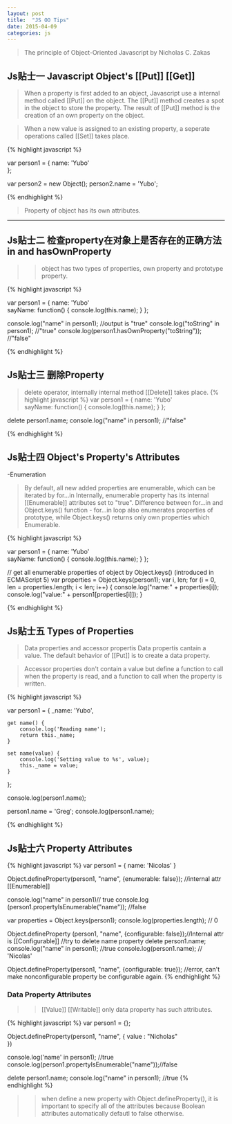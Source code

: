 ```yaml
---
layout: post
title:  "JS OO Tips"
date: 2015-04-09 
categories: js
---
```


> The principle of Object-Oriented Javascript by Nicholas C. Zakas

## Js贴士一  Javascript Object's [[Put]] [[Get]]

> When a property is first added to an object, Javascript use a internal method called [[Put]] on the object. 
> The [[Put]] method creates a spot in the object to store the property. 
> The result of [[Put]] method is the creation of an own property on the object. 

> When a new value is assigned to an existing property, a seperate operations called [[Set]] takes place. 

{% highlight javascript %}

var person1 = {
    name: 'Yubo'   
};

var person2 = new Object();
person2.name = 'Yubo';


{% endhighlight %}

> Property of object has its own attributes.
***

## Js贴士二 检查property在对象上是否存在的正确方法in and hasOwnProperty

>> object has two types of properties, own property and prototype property.

{% highlight javascript %}

var person1 = {
    name: 'Yubo'   
    sayName: function() {
     console.log(this.name);
    }
};

console.log("name" in person1); //output is "true"
console.log("toString" in person1); //"true"
console.log(person1.hasOwnProperty("toString")); //"false"

{% endhighlight %}

## Js贴士三 删除Property 

> delete operator, internally internal method [[Delete]] takes place. 
{% highlight javascript %}
 var person1 = {
    name: 'Yubo'   
    sayName: function() {
     console.log(this.name);
    }
};

delete person1.name;
console.log("name" in person1); //"false"
   
{% endhighlight %}

## Js贴士四 Object's Property's Attributes

-Enumeration

> By default, all new added properties are enumerable, which can be iterated by for...in 
> Internally, enumerable property has its internal [[Enumerable]] attributes set to "true".
> Difference between for...in and Object.keys() function - for...in loop also enumerates properties of prototype, while Object.keys() returns only own properties which Enumerable.

{% highlight javascript %}

var person1 = {
    name: 'Yubo'   
    sayName: function() {
     console.log(this.name);
    }
};

// get all enumerable properties of object by Object.keys() (introduced in ECMAScript 5)
var properties = Object.keys(person1);
var i, len;
for (i = 0, len = properties.length; i < len; i++) {
    console.log("name:" + properties[i]);
    console.log("value:" + person1[properties[i]]);
}
   
{% endhighlight %}


## Js贴士五 Types of Properties

> Data properties and accessor propertis
> Data propertis cantain a value. The default behavior of [[Put]] is to create a data property.

> Accessor properties don't contain a value but define a function to call when the property is read, and a function to call when the property is written.

{% highlight javascript %}

var person1 = {
    _name: 'Yubo',

    get name() {
        console.log('Reading name');
        return this._name;
    }

    set name(value) {
        console.log('Setting value to %s', value);
        this._name = value;
    }

};

console.log(person1.name);

person1.name = 'Greg';
console.log(person1.name);
   
{% endhighlight %}


## Js贴士六 Property Attributes


{% highlight javascript %}
var person1 = { name: 'Nicolas' }

Object.defineProperty(person1, "name", {enumerable: false}); //internal attr [[Enumerable]]

console.log("name" in person1)// true
console.log (person1.propertyIsEnumerable("name")); //false

var properties = Object.keys(person1);
console.log(properties.length); // 0

Object.defineProperty (person1, "name", {configurable: false});//Internal attr is [[Configurable]]
//try to delete name property
delete person1.name;
console.log("name" in person1); //true
console.log(person1.name); // 'Nicolas'


Object.defineProperty(person1, "name", {configurable: true}); //error, can't make nonconfigurable property be configurable again.
{% endhighlight %}

### Data Property Attributes

>> [[Value]] [[Writable]] only data property has such attributes.

{% highlight javascript %}
var person1 = {};

Object.defineProperty(person1, "name", {
    value : "Nicholas"    
})

console.log('name' in person1); //true
console.log(person1.propertyIsEnumerable("name"));//false

delete person1.name;
console.log("name" in person1); //true
{% endhighlight %}

>> when define a new property with Object.defineProperty(), it is important to specify all of the attributes because Boolean attributes automatically defautl to false otherwise.

